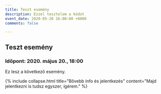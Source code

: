 ```yaml
---
title: Teszt esemény
description: Ezzel tesztelem a kódot
event_date: 2020-05-20 16:00:00 +0000
comments: false

---
```

## Teszt esemény

### Időpont: 2020. május 20., 18:00

Ez lesz a következő esemény.

{% include collapse.html title="Bővebb info és jelentkezés" content="Majd jelentkezni is tudsz egyszer, ígérem." %}